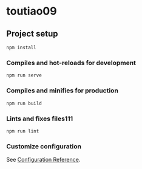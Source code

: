 # toutiao09

## Project setup
```
npm install
```

### Compiles and hot-reloads for development
```
npm run serve
```

### Compiles and minifies for production
```
npm run build
```

### Lints and fixes files111
```
npm run lint
```

### Customize configuration
See [Configuration Reference](https://cli.vuejs.org/config/).
